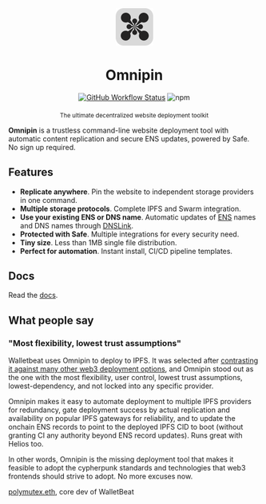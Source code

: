 <div align="center">

<img src="logo.svg" height="75" width="75" />
<h1>Omnipin</h1>

[![GitHub Workflow
Status][gh-actions-img]][github-actions] ![npm](https://img.shields.io/npm/dt/omnipin?style=for-the-badge&logo=npm&color=%232B4AD4&label)

<sub>The ultimate decentralized website deployment toolkit</sub>
</div>

**Omnipin** is a trustless command-line website deployment tool with
automatic content replication and secure ENS updates, powered by
Safe. No sign up required.

## Features

- **Replicate anywhere**. Pin the website to independent storage providers in one command.
- **Multiple storage protocols**. Complete IPFS and Swarm integration.
- **Use your existing ENS or DNS name**. Automatic updates of [ENS](https://ens.domains) names and DNS names through [DNSLink](https://dnslink.dev).
- **Protected with Safe**. Multiple integrations for every security need.
- **Tiny size**. Less than 1MB single file distribution.
- **Perfect for automation**. Instant install, CI/CD pipeline templates.

## Docs

Read the [docs](https://omnipin.eth.link).

## What people say

### "Most flexibility, lowest trust assumptions"

Walletbeat uses Omnipin to deploy to IPFS. It was selected after [contrasting it against many other web3 deployment options](https://github.com/walletbeat/walletbeat/blob/beta/governance/decisions/2025-walletbeat-hosting.md), and Omnipin stood out as the one with the most flexibility, user control, lowest trust assumptions, lowest-dependency, and not locked into any specific provider.

Omnipin makes it easy to automate deployment to multiple IPFS providers for redundancy, gate deployment success by actual replication and availability on popular IPFS gateways for reliability, and to update the onchain ENS records to point to the deployed IPFS CID to boot (without granting CI any authority beyond ENS record updates). Runs great with Helios too.

In other words, Omnipin is the missing deployment tool that makes it feasible to adopt the cypherpunk standards and technologies that web3 frontends should strive to adopt. No more excuses now.

[polymutex.eth](https://farcaster.xyz/polymutex.eth), core dev of WalletBeat

[github-actions]: https://github.com/omnipin/omnipin/actions
[gh-actions-img]: https://img.shields.io/github/actions/workflow/status/omnipin/omnipin/ci.yml?branch=main&style=for-the-badge&logo=github&label=&color=%232B4AD4
